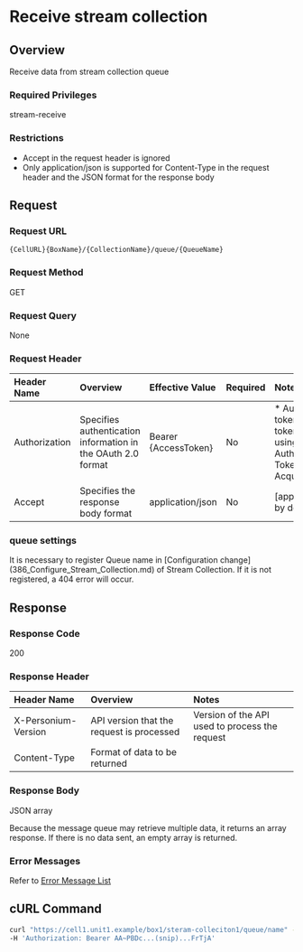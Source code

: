# Receive stream collection

## Overview
Receive data from stream collection queue

### Required Privileges
stream-receive

### Restrictions
* Accept in the request header is ignored
* Only application/json is supported for Content-Type in the request header and the JSON format for the response body

## Request
### Request URL
```
{CellURL}{BoxName}/{CollectionName}/queue/{QueueName}
```

### Request Method
GET

### Request Query
None

### Request Header
|Header Name|Overview|Effective Value|Required|Notes|
|:--|:--|:--|:--|:--|
|Authorization|Specifies authentication information in the OAuth 2.0 format|Bearer {AccessToken}|No|* Authentication tokens are the tokens acquired using the Authentication Token Acquisition API|
|Accept|Specifies the response body format|application/json|No|[application/json] by default|

### queue settings
It is necessary to register Queue name in [Configuration change] (386_Configure_Stream_Collection.md) of Stream Collection.
If it is not registered, a 404 error will occur.

## Response
### Response Code
200

### Response Header
|Header Name|Overview|Notes|
|:--|:--|:--|
|X-Personium-Version|API version that the request is processed|Version of the API used to process the request|
|Content-Type|Format of data to be returned||

### Response Body
JSON array

Because the message queue may retrieve multiple data, it returns an array response.
If there is no data sent, an empty array is returned.

### Error Messages
Refer to [Error Message List](004_Error_Messages.md)

## cURL Command
```sh
curl "https://cell1.unit1.example/box1/steram-colleciton1/queue/name" -X GET -i \
-H 'Authorization: Bearer AA~PBDc...(snip)...FrTjA'
```
